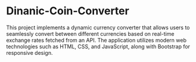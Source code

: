 # Dinanic-Coin-Converter
This project implements a dynamic currency converter that allows users to seamlessly convert between different currencies based on real-time exchange rates fetched from an API. The application utilizes modern web technologies such as HTML, CSS, and JavaScript, along with Bootstrap for responsive design.
